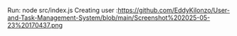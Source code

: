 
Run: node src/index.js
Creating user :https://github.com/EddyKilonzo/User-and-Task-Management-System/blob/main/Screenshot%202025-05-23%20170437.png
